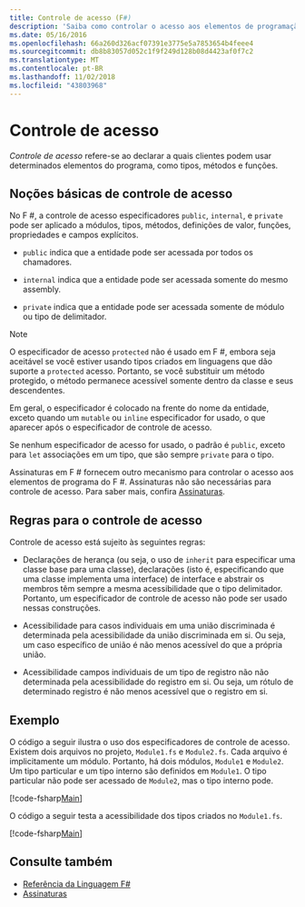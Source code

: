 ```yaml
---
title: Controle de acesso (F#)
description: 'Saiba como controlar o acesso aos elementos de programação, como tipos, métodos e funções, na linguagem de programação F #.'
ms.date: 05/16/2016
ms.openlocfilehash: 66a260d326acf07391e3775e5a7853654b4feee4
ms.sourcegitcommit: db8b83057d052c1f9f249d128b08d4423af0f7c2
ms.translationtype: MT
ms.contentlocale: pt-BR
ms.lasthandoff: 11/02/2018
ms.locfileid: "43803968"
---
```

# <a name="access-control"></a>Controle de acesso

*Controle de acesso* refere-se ao declarar a quais clientes podem usar determinados elementos do programa, como tipos, métodos e funções.

## <a name="basics-of-access-control"></a>Noções básicas de controle de acesso

No F #, a controle de acesso especificadores `public`, `internal`, e `private` pode ser aplicado a módulos, tipos, métodos, definições de valor, funções, propriedades e campos explícitos.

- `public` indica que a entidade pode ser acessada por todos os chamadores.

- `internal` indica que a entidade pode ser acessada somente do mesmo assembly.

- `private` indica que a entidade pode ser acessada somente de módulo ou tipo de delimitador.

>[!NOTE]
O especificador de acesso `protected` não é usado em F #, embora seja aceitável se você estiver usando tipos criados em linguagens que dão suporte a `protected` acesso. Portanto, se você substituir um método protegido, o método permanece acessível somente dentro da classe e seus descendentes.

Em geral, o especificador é colocado na frente do nome da entidade, exceto quando um `mutable` ou `inline` especificador for usado, o que aparecer após o especificador de controle de acesso.

Se nenhum especificador de acesso for usado, o padrão é `public`, exceto para `let` associações em um tipo, que são sempre `private` para o tipo.

Assinaturas em F # fornecem outro mecanismo para controlar o acesso aos elementos de programa do F #. Assinaturas não são necessárias para controle de acesso. Para saber mais, confira [Assinaturas](signatures.md).

## <a name="rules-for-access-control"></a>Regras para o controle de acesso

Controle de acesso está sujeito às seguintes regras:

- Declarações de herança (ou seja, o uso de `inherit` para especificar uma classe base para uma classe), declarações (isto é, especificando que uma classe implementa uma interface) de interface e abstrair os membros têm sempre a mesma acessibilidade que o tipo delimitador. Portanto, um especificador de controle de acesso não pode ser usado nessas construções.

- Acessibilidade para casos individuais em uma união discriminada é determinada pela acessibilidade da união discriminada em si. Ou seja, um caso específico de união é não menos acessível do que a própria união.

- Acessibilidade campos individuais de um tipo de registro não não determinada pela acessibilidade do registro em si. Ou seja, um rótulo de determinado registro é não menos acessível que o registro em si.

## <a name="example"></a>Exemplo

O código a seguir ilustra o uso dos especificadores de controle de acesso. Existem dois arquivos no projeto, `Module1.fs` e `Module2.fs`. Cada arquivo é implicitamente um módulo. Portanto, há dois módulos, `Module1` e `Module2`. Um tipo particular e um tipo interno são definidos em `Module1`. O tipo particular não pode ser acessado de `Module2`, mas o tipo interno pode.

[!code-fsharp[Main](../../../samples/snippets/fsharp/access-control/snippet1.fs)]

O código a seguir testa a acessibilidade dos tipos criados no `Module1.fs`.

[!code-fsharp[Main](../../../samples/snippets/fsharp/access-control/snippet2.fs)]

## <a name="see-also"></a>Consulte também

- [Referência da Linguagem F#](index.md)
- [Assinaturas](signatures.md)
